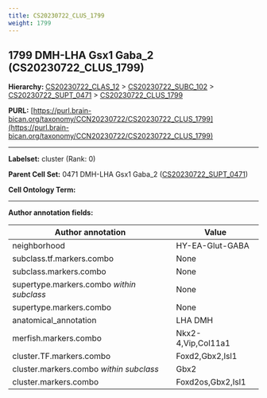 ```yaml
---
title: CS20230722_CLUS_1799
weight: 1799
---
```

## 1799 DMH-LHA Gsx1 Gaba_2 (CS20230722_CLUS_1799)
<b>Hierarchy: </b>
[CS20230722_CLAS_12](../CS20230722_CLAS_12) >
[CS20230722_SUBC_102](../CS20230722_SUBC_102) >
[CS20230722_SUPT_0471](../CS20230722_SUPT_0471) >
[CS20230722_CLUS_1799](../CS20230722_CLUS_1799)

**PURL:** [https://purl.brain-bican.org/taxonomy/CCN20230722/CS20230722_CLUS_1799](https://purl.brain-bican.org/taxonomy/CCN20230722/CS20230722_CLUS_1799)

---


**Labelset:** cluster (Rank: 0)

**Parent Cell Set:** 0471 DMH-LHA Gsx1 Gaba_2 ([CS20230722_SUPT_0471](../CS20230722_SUPT_0471))



**Cell Ontology Term:** 

[MARKER GENES.]: #


---

[TRANSFERRED ANNOTATIONS.]: #


[AUTHOR ANNOTATION FIELDS.]: #


**Author annotation fields:**

| Author annotation | Value |
|-------------------|-------|
|neighborhood|HY-EA-Glut-GABA|
|subclass.tf.markers.combo|None|
|subclass.markers.combo|None|
|supertype.markers.combo _within subclass_|None|
|supertype.markers.combo|None|
|anatomical_annotation|LHA DMH|
|merfish.markers.combo|Nkx2-4,Vip,Col11a1|
|cluster.TF.markers.combo|Foxd2,Gbx2,Isl1|
|cluster.markers.combo _within subclass_|Gbx2|
|cluster.markers.combo|Foxd2os,Gbx2,Isl1|
